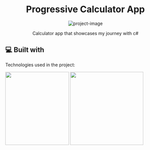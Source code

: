 <h1 align="center" id="title">Progressive Calculator App</h1>

<p align="center"><img src="https://socialify.git.ci/spraws/CalculatorAppProject/image?font=Source%20Code%20Pro&amp;language=1&amp;name=1&amp;owner=1&amp;pattern=Diagonal%20Stripes&amp;stargazers=1&amp;theme=Dark" alt="project-image"></p>

<p id="description" align="center">Calculator app that showcases my journey with c#</p>

  
  
<h2>💻 Built with</h2>

Technologies used in the project:

   <img src="https://upload.wikimedia.org/wikipedia/commons/thumb/b/bd/Logo_C_sharp.svg/1820px-Logo_C_sharp.svg.png" width=200 height=230>
   <img src="https://upload.wikimedia.org/wikipedia/commons/thumb/2/2c/Visual_Studio_Icon_2022.svg/1200px-Visual_Studio_Icon_2022.svg.png" width=230 height=230>

   
